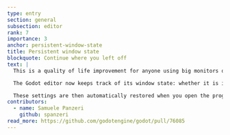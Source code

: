 ```yaml
---
type: entry
section: general
subsection: editor
rank: 7
importance: 3
anchor: persistent-window-state
title: Persistent window state
blockquote: Continue where you left off
text: |
  This is a quality of life improvement for anyone using big monitors or multi-monitor setups.

  The Godot editor now keeps track of its window state: whether it is in fullscreen or windowed mode, which screen it is on, as well as its size and position.

  These settings are then automatically restored when you open the program again.
contributors:
  - name: Samuele Panzeri
    github: spanzeri
read_more: https://github.com/godotengine/godot/pull/76085
---
```

